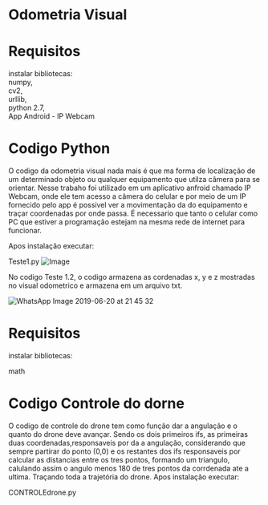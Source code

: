 # Odometria Visual

# Requisitos
instalar bibliotecas:   
numpy,  
cv2,  
urllib,  
python 2.7,  
App Android - IP Webcam

# Codigo Python

 O codigo da odometria visual nada mais é que ma forma de localização de um determinado objeto ou qualquer equipamento que utilza câmera para se orientar. Nesse trabaho foi utilizado em um aplicativo anfroid chamado IP Webcam, onde ele tem acesso a câmera do celular  e por meio de um IP fornecido pelo app é possivel ver a movimentação da do equipamento e traçar coordenadas por onde passa. É necessario que tanto o celular como PC que estiver a programação estejam na mesma rede de internet para funcionar.

Apos instalação executar:

Teste1.py
![ Image ](https://user-images.githubusercontent.com/33470576/59888472-4e57bf00-939e-11e9-9a9e-cb5313140856.jpeg)

No codigo Teste 1.2, o codigo armazena as cordenadas x, y e z mostradas no visual odometrico e armazena em um arquivo txt.

![WhatsApp Image 2019-06-20 at 21 45 32](https://user-images.githubusercontent.com/33470576/59889906-ff615800-93a4-11e9-8158-b13efb488933.jpeg)
# Requisitos
instalar bibliotecas:

math
# Codigo Controle do dorne
O codigo de controle do drone tem como função dar a angulação e o quanto do drone deve avançar. Sendo os dois primeiros ifs, as primeiras duas coordenadas,responsaveis por da a angulação, considerando que sempre partirar do ponto (0,0) e os restantes dos ifs responsaveis por calcular as distancias entre os tres pontos, formando um triangulo, calulando assim o angulo menos 180 de tres pontos da corrdenada ate a ultima. Traçando toda a trajetória do drone. 
Apos instalação executar:

CONTROLEdrone.py
